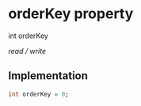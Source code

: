 


# orderKey property







int orderKey
  
_<span class="feature">read / write</span>_






## Implementation

```dart
int orderKey = 0;
```







